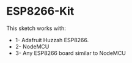 # ESP8266-Kit
This sketch works with:
- 1- Adafruit Huzzah ESP8266.
- 2- NodeMCU
- 3- Any ESP8266 board similar to NodeMCU
